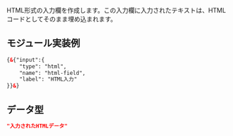 HTML形式の入力欄を作成します。この入力欄に入力されたテキストは、HTMLコードとしてそのまま埋め込まれます。


## モジュール実装例

```html
{&{"input":{
    "type": "html",
    "name": "html-field",
    "label": "HTML入力"
}}&}
```

## データ型

```json
"入力されたHTMLデータ"
```
